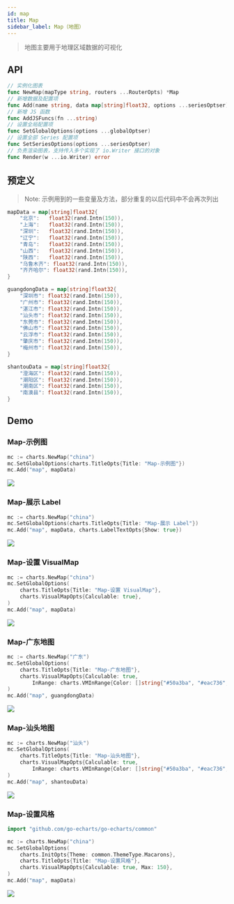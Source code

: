 ```yaml
---
id: map
title: Map
sidebar_label: Map（地图）
---
```


> 地图主要用于地理区域数据的可视化

## API
```go
// 实例化图表
func NewMap(mapType string, routers ...RouterOpts) *Map
// 新增数据及配置项
func Add(name string, data map[string]float32, options ...seriesOptser) *Map
// 新增 JS 函数
func AddJSFuncs(fn ...string)
// 设置全局配置项
func SetGlobalOptions(options ...globalOptser)
// 设置全部 Series 配置项
func SetSeriesOptions(options ...seriesOptser)
// 负责渲染图表，支持传入多个实现了 io.Writer 接口的对象
func Render(w ...io.Writer) error
```

## 预定义
> Note: 示例用到的一些变量及方法，部分重复的以后代码中不会再次列出
```go
mapData = map[string]float32{
    "北京":   float32(rand.Intn(150)),
    "上海":   float32(rand.Intn(150)),
    "深圳":   float32(rand.Intn(150)),
    "辽宁":   float32(rand.Intn(150)),
    "青岛":   float32(rand.Intn(150)),
    "山西":   float32(rand.Intn(150)),
    "陕西":   float32(rand.Intn(150)),
    "乌鲁木齐": float32(rand.Intn(150)),
    "齐齐哈尔": float32(rand.Intn(150)),
}

guangdongData = map[string]float32{
    "深圳市": float32(rand.Intn(150)),
    "广州市": float32(rand.Intn(150)),
    "湛江市": float32(rand.Intn(150)),
    "汕头市": float32(rand.Intn(150)),
    "东莞市": float32(rand.Intn(150)),
    "佛山市": float32(rand.Intn(150)),
    "云浮市": float32(rand.Intn(150)),
    "肇庆市": float32(rand.Intn(150)),
    "梅州市": float32(rand.Intn(150)),
}

shantouData = map[string]float32{
    "澄海区": float32(rand.Intn(150)),
    "潮阳区": float32(rand.Intn(150)),
    "潮南区": float32(rand.Intn(150)),
    "南澳县": float32(rand.Intn(150)),
}
```

## Demo

### Map-示例图
```go
mc := charts.NewMap("china")
mc.SetGlobalOptions(charts.TitleOpts{Title: "Map-示例图"})
mc.Add("map", mapData)
```
![](https://user-images.githubusercontent.com/19553554/52347776-bf38b300-2a5d-11e9-85e9-2307a50ac692.gif)


### Map-展示 Label
```go
mc := charts.NewMap("china")
mc.SetGlobalOptions(charts.TitleOpts{Title: "Map-展示 Label"})
mc.Add("map", mapData, charts.LabelTextOpts{Show: true})
```
![](https://user-images.githubusercontent.com/19553554/52347807-ce1f6580-2a5d-11e9-8b2d-84dfc244d160.png)


### Map-设置 VisualMap
```go
mc := charts.NewMap("china")
mc.SetGlobalOptions(
    charts.TitleOpts{Title: "Map-设置 VisualMap"},
    charts.VisualMapOpts{Calculable: true},
)
mc.Add("map", mapData)
```
![](https://user-images.githubusercontent.com/19553554/52347856-e8594380-2a5d-11e9-800f-f5b3f991fb7a.gif)


### Map-广东地图
```go
mc := charts.NewMap("广东")
mc.SetGlobalOptions(
    charts.TitleOpts{Title: "Map-广东地图"},
    charts.VisualMapOpts{Calculable: true,
        InRange: charts.VMInRange{Color: []string{"#50a3ba", "#eac736", "#d94e5d"}}},
)
mc.Add("map", guangdongData)
```
![](https://user-images.githubusercontent.com/19553554/52347915-0a52c600-2a5e-11e9-8039-41268238576c.gif)


### Map-汕头地图
```go
mc := charts.NewMap("汕头")
mc.SetGlobalOptions(
    charts.TitleOpts{Title: "Map-汕头地图"},
    charts.VisualMapOpts{Calculable: true,
        InRange: charts.VMInRange{Color: []string{"#50a3ba", "#eac736", "#d94e5d"}}},
)
mc.Add("map", shantouData)
```
![](https://user-images.githubusercontent.com/19553554/52347939-1cccff80-2a5e-11e9-9c27-d58704c43805.png)


### Map-设置风格
```go
import "github.com/go-echarts/go-echarts/common"

mc := charts.NewMap("china")
mc.SetGlobalOptions(
    charts.InitOpts{Theme: common.ThemeType.Macarons},
    charts.TitleOpts{Title: "Map-设置风格"},
    charts.VisualMapOpts{Calculable: true, Max: 150},
)
mc.Add("map", mapData)
```
![](https://user-images.githubusercontent.com/19553554/52347966-2a828500-2a5e-11e9-8732-84ed1ad30deb.png)
